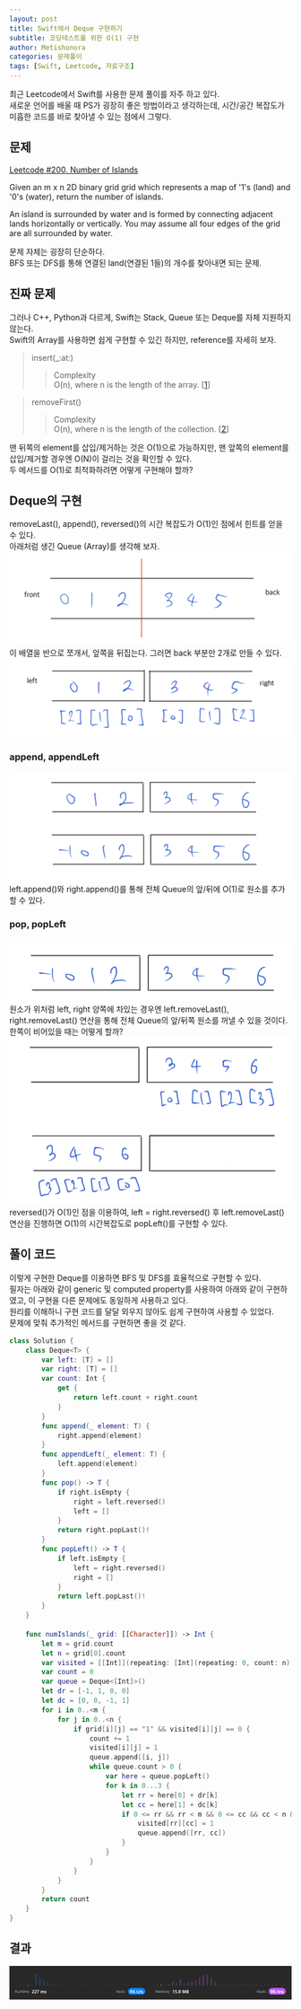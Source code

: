 ```yaml
---
layout: post
title: Swift에서 Deque 구현하기
subtitle: 코딩테스트를 위한 O(1) 구현
author: Metishonora
categories: 문제풀이
tags: [Swift, Leetcode, 자료구조]
---
```


최근 Leetcode에서 Swift를 사용한 문제 풀이를 자주 하고 있다.<br>
새로운 언어를 배울 때 PS가 굉장히 좋은 방법이라고 생각하는데, 시간/공간 복잡도가 미흡한 코드를 바로 찾아낼 수 있는 점에서 그렇다.

## 문제

[Leetcode #200. Number of Islands](https://leetcode.com/problems/number-of-islands)

Given an m x n 2D binary grid grid which represents a map of '1's (land) and '0's (water), return the number of islands.

An island is surrounded by water and is formed by connecting adjacent lands horizontally or vertically. You may assume all four edges of the grid are all surrounded by water.

문제 자체는 굉장히 단순하다.<br>
BFS 또는 DFS를 통해 연결된 land(연결된 1들)의 개수를 찾아내면 되는 문제.

## 진짜 문제

그러나 C++, Python과 다르게, Swift는 Stack, Queue 또는 Deque를 자체 지원하지 않는다. <br>
Swift의 Array를 사용하면 쉽게 구현할 수 있긴 하지만, reference를 자세히 보자.

> insert(_:at:)
>> Complexity <br>
>> O(n), where n is the length of the array. [[1]]

> removeFirst()
>> Complexity <br>
>> O(n), where n is the length of the collection. [[2]]

맨 뒤쪽의 element를 삽입/제거하는 것은 O(1)으로 가능하지만, 맨 앞쪽의 element를 삽입/제거할 경우엔 O(N)이 걸리는 것을 확인할 수 있다.<br>
두 메서드를 O(1)로 최적화하려면 어떻게 구현해야 할까?

## Deque의 구현
removeLast(), append(), reversed()의 시간 복잡도가 O(1)인 점에서 힌트를 얻을 수 있다. <br>
아래처럼 생긴 Queue (Array)를 생각해 보자. <Br>
![img](/assets/posts/230801-1.png) <br>
이 배열을 반으로 쪼개서, 앞쪽을 뒤집는다. 그러면 back 부분만 2개로 만들 수 있다. <br>
![img2](/assets/posts/230801-2.png) <br>

### append, appendLeft
![img3](/assets/posts/230801-3.png) <br>
left.append()와 right.append()를 통해 전체 Queue의 앞/뒤에 O(1)로 원소를 추가할 수 있다.

### pop, popLeft
![img4](/assets/posts/230801-4.png) <br>
원소가 위처럼 left, right 양쪽에 차있는 경우엔 left.removeLast(), right.removeLast() 연산을 통해 전체 Queue의 앞/뒤쪽 원소를 꺼낼 수 있을 것이다. <br>
한쪽이 비어있을 때는 어떻게 할까? <br>
![img5](/assets/posts/230801-5.png) <br>
reversed()가 O(1)인 점을 이용하여, left = right.reversed() 후 left.removeLast() 연산을 진행하면 O(1)의 시간복잡도로 popLeft()를 구현할 수 있다. <br>

## 풀이 코드
이렇게 구현한 Deque를 이용하면 BFS 및 DFS를 효율적으로 구현할 수 있다.<br>
필자는 아래와 같이 generic 및 computed property를 사용하여 아래와 같이 구현하였고, 이 구현을 다른 문제에도 동일하게 사용하고 있다.<br>
원리를 이해하니 구현 코드를 달달 외우지 않아도 쉽게 구현하여 사용할 수 있었다.<br>
문제에 맞춰 추가적인 메서드를 구현하면 좋을 것 같다.
```Swift
class Solution {
    class Deque<T> {
        var left: [T] = []
        var right: [T] = []
        var count: Int {
            get {
                return left.count + right.count
            }
        }
        func append(_ element: T) {
            right.append(element)
        }
        func appendLeft(_ element: T) {
            left.append(element)
        }
        func pop() -> T {
            if right.isEmpty {
                right = left.reversed()
                left = []
            }
            return right.popLast()!
        }
        func popLeft() -> T {
            if left.isEmpty {
                left = right.reversed()
                right = []
            }
            return left.popLast()!
        }
    }

    func numIslands(_ grid: [[Character]]) -> Int {
        let m = grid.count
        let n = grid[0].count
        var visited = [[Int]](repeating: [Int](repeating: 0, count: n), count: m)
        var count = 0
        var queue = Deque<[Int]>()
        let dr = [-1, 1, 0, 0]
        let dc = [0, 0, -1, 1]
        for i in 0..<m {
            for j in 0..<n {
                if grid[i][j] == "1" && visited[i][j] == 0 {
                    count += 1
                    visited[i][j] = 1
                    queue.append([i, j])
                    while queue.count > 0 {
                        var here = queue.popLeft()
                        for k in 0...3 {
                            let rr = here[0] + dr[k]
                            let cc = here[1] + dc[k]
                            if 0 <= rr && rr < m && 0 <= cc && cc < n && grid[rr][cc] == "1" && visited[rr][cc] == 0 {
                                visited[rr][cc] = 1
                                queue.append([rr, cc])
                            }
                        }
                    }
                }
            }
        }
        return count
    }
}
```

## 결과
![img6](/assets/posts/230801-6.png)

[1]: https://developer.apple.com/documentation/swift/array/insert(_:at:)-3erb3#discussion
[2]: https://developer.apple.com/documentation/swift/array/insert(_:at:)-3erb3#discussion